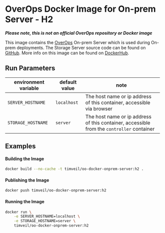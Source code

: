# OverOps Docker Image for On-prem Server - H2

__*Please note, this is not an official OverOps repository or Docker image*__

This image contains the [OverOps](http://www.overops.com) On-prem Server which is used during On-prem deployments.  The Storage Server source code can be found on [GitHub](https://github.com/takipi/takipi-storage).  More info on this image can be found on [DockerHub](https://hub.docker.com/r/timveil/oo-docker-onprem-server/).

## Run Parameters

| environment variable | default value | note |
| --- | --- | --- |
| `SERVER_HOSTNAME` | `localhost` | The host name or ip address of this container, accessible via browser  |
| `STORAGE_HOSTNAME` | `server` | The host name or ip address of this container, accessible from the `controller` container  |

## Examples

#### Building the Image

```bash
docker build --no-cache -t timveil/oo-docker-onprem-server:h2 .
```

#### Publishing the Image

```bash
docker push timveil/oo-docker-onprem-server:h2
```

#### Running the Image

```bash
docker run \
    -e SERVER_HOSTNAME=localhost \
    -e STORAGE_HOSTNAME=server \
    timveil/oo-docker-onprem-server:h2
```
